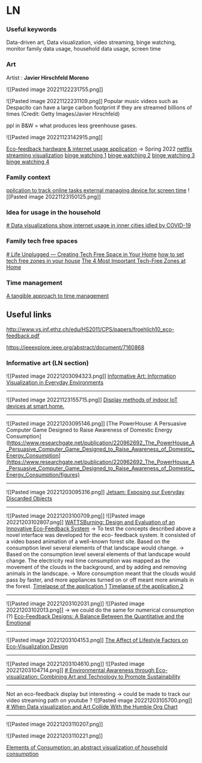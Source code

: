 

# LN

### Useful keywords

Data-driven art, Data visualization, video streaming, binge watching, monitor family data usage, household data usage, screen time

### Art

Artist :  **Javier Hirschfeld Moreno**

![[Pasted image 20221122231755.png]]

![[Pasted image 20221122231109.png]]
Popular music videos such as Despacito can have a large carbon footprint if they are streamed billions of times (Credit: Getty Images/Javier Hirschfeld)

ppl in B&W = what produces less greenhouse gases.

![[Pasted image 20221123142915.png]]


[Eco-feedback hardware & internet usage application](https://www.diva-portal.org/smash/get/diva2:1666185/FULLTEXT01.pdf) -> Spring 2022
[netflix streaming visualization](https://luizflamorim.myportfolio.com/netflix-films)
[binge watching 1](https://www.behance.net/gallery/135826609/Binge-Watching-Data-Visualization?locale=fr_FR)
[binge watching 2](https://www.behance.net/gallery/75491185/Drama-Fever?tracking_source=search_projects_recommended%7Cbinge+watching)
[binge watching 3](https://www.behance.net/gallery/105108511/Binge-watching?tracking_source=search_projects_recommended%7Cbinge+watching)
[binge watching 4](https://public.tableau.com/app/profile/judit.bekker/viz/Couchella-ThegreatBingeFestof2020/Couchella)


### Family context

[pplication to track online tasks ](https://meetcircle.com/pages/features-usage)
[external managing device for screen time](https://www.youtube.com/watch?v=3hQm1N8NkRA&t=25s)
![[Pasted image 20221123150125.png]]

### Idea for usage in the household
[# Data visualizations show internet usage in inner cities idled by COVID-19](https://www.techrepublic.com/article/data-visualizations-show-internet-usage-in-inner-cities-idled-by-covid-19/)

### Family tech free spaces
[# Life Unplugged — Creating Tech Free Space in Your Home](https://www.zespoke.com/fr/life-unplugged-creating-tech-free-space-home/)
[how to set tech free zones in your house](https://www.angi.com/articles/how-set-tech-free-zone-your-house.htm)
[The 4 Most Important Tech-Free Zones at Home](https://www.purewow.com/tech/make-tech-free-zones-home)

### Time management
[A tangible approach to time management](https://dl.acm.org/doi/10.1145/2638728.2638794)

## Useful links
http://www.vs.inf.ethz.ch/edu/HS2011/CPS/papers/froehlich10_eco-feedback.pdf

https://ieeexplore.ieee.org/abstract/document/7160868

### Informative art (LN section)

![[Pasted image 20221203094323.png]]
[Informative Art: Information Visualization in Everyday Environments](https://www.researchgate.net/profile/Lars-Holmquist/publication/220979110_Informative_Art_Information_Visualization_in_Everyday_Environments/links/552d26e20cf21acb09213aea/Informative-Art-Information-Visualization-in-Everyday-Environments.pdf)

---


![[Pasted image 20221123155715.png]]
[Display methods of indoor IoT devices at smart home.](https://www.researchgate.net/publication/303905634_SALA_Smartphone-Assisted_Localization_Algorithm_for_Positioning_Indoor_IoT_Devices/figures?lo=1)

---

![[Pasted image 20221203095146.png]]
[The PowerHouse: A Persuasive Computer Game Designed to Raise Awareness of Domestic Energy Consumption](https://www.researchgate.net/publication/220962692_The_PowerHouse_A_Persuasive_Computer_Game_Designed_to_Raise_Awareness_of_Domestic_Energy_Consumption](https://www.researchgate.net/publication/220962692_The_PowerHouse_A_Persuasive_Computer_Game_Designed_to_Raise_Awareness_of_Domestic_Energy_Consumption/figures)

---

![[Pasted image 20221203095316.png]]
[Jetsam: Exposing our Everyday Discarded Objects](https://www.researchgate.net/publication/253388767_Jetsam_Exposing_our_Everyday_Discarded_Objects)

---

![[Pasted image 20221203100709.png]]
![[Pasted image 20221203102807.png]]
[WATTSBurning: Design and Evaluation of an Innovative Eco-Feedback System](https://hal.inria.fr/hal-01497454/document)
-> To test the concepts described above a novel interface was developed for the eco- feedback system. It consisted of a video based animation of a well-known forest site.  Based on the consumption level several elements of that landscape would change.
-> Based on the consumption level several elements of that landscape would change. The electricity real time consumption was mapped as the movement of the clouds in the background, and by adding and removing animals in the landscape.
-> More consumption meant that the clouds would pass by faster, and more appliances turned on or off meant more animals in the forest.
[Timelapse of the application 1](https://www.youtube.com/watch?v=F_0lc2HR3go&t=4s)
[Timelapse of the application 2](https://www.youtube.com/watch?time_continue=6&v=ABkf9tw9-Z0&feature=emb_logo)

---


![[Pasted image 20221203102031.png]]
![[Pasted image 20221203102013.png]]
-> we could do the same for numerical consumption (?)
[Eco-Feedback Designs: A Balance Between the Quantitative and the Emotional](https://www.researchgate.net/publication/311463106_Eco-Feedback_Designs_A_Balance_Between_the_Quantitative_and_the_Emotional)

---


![[Pasted image 20221203104153.png]]
[The Affect of Lifestyle Factors on Eco-Visualization Design](https://arxiv.org/pdf/1405.5263.pdf)

----

![[Pasted image 20221203104610.png]]
![[Pasted image 20221203104714.png]]
[# Environmental Awareness through Eco-visualization: Combining Art and Technology to Promote Sustainability](https://www.neme.org/texts/environmental-awareness)

---
Not an eco-feedback display but interesting -> could be made to track our video streaming path on youtube ?
![[Pasted image 20221203105700.png]]
[# When Data visualization and Art Collide With the Humble Org Chart](https://medium.com/nightingale/when-data-visualization-and-art-collide-with-the-humble-org-chart-647a2df46c5c)

---

![[Pasted image 20221203110207.png]]

![[Pasted image 20221203110221.png]]

[Elements of Consumption: an abstract visualization of household consumption](http://makonin.com/doc/SG_2011.pdf)